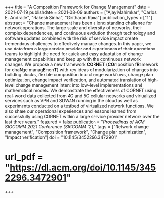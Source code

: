 +++
title = "A Composition Framework for Change Management"
date = 2021-07-19
publishdate = 2021-08-09
authors = ["Ajay Mahimkar", "Carlos E. Andrade", "Rakesh Sinha", "Giritharan Rana"]
publication_types = ["1"]
abstract = "Change management has been a long standing challenge for network operations. The large scale and diversity of networks, their complex dependencies, and continuous evolution through technology and software updates combined with the risk of service impact create tremendous challenges to effectively manage changes. In this paper, we use data from a large service provider and experiences of their operations teams to highlight the need for quick and easy adaptation of change management capabilities and keep up with the continuous network changes. We propose a new framework **CORNET** (**CO**mposition f**R**amework for cha**N**ge manag**E**men**T**) with key ideas of modularization of changes into building blocks, flexible composition into change workflows, change plan optimization, change impact verification, and automated translation of high-level change management intent into low-level implementations and mathematical models. We demonstrate the effectiveness of CORNET using real-world data collected from 4G and 5G cellular networks and virtualized services such as VPN and SDWAN running in the cloud as well as experiments conducted on a testbed of virtualized network functions. We also share our operational experiences and lessons learned from successfully using CORNET within a large service provider network over the last three years."
featured = false
publication = "*Proceedings of ACM SIGCOMM 2021 Conference (SIGCOMM ’21)*"
tags = ["Network change management", "Composition framework", "Change plan optimization", "Impact verification"]
doi = "10.1145/3452296.3472901"
# url_pdf = "https://dl.acm.org/doi/10.1145/3452296.3472901"
+++

